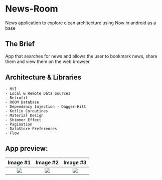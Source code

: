 # News-Room
News application to explore clean architecture using Now in android as a base

## The Brief

App that searches for news and allows the user to bookmark news, share them and view them on the web browser


## Architecture & Libraries
    - MVI
    - Local & Remote Data Sources
    - Retrofit
    - ROOM Database
    - Dependency Injection - Dagger-Hilt
    - Kotlin Coroutines
    - Material Design
    - Shimmer Effect
    - Pagination
    - DataStore Preferences
    - Flow

## App preview:




Image #1            |  Image #2             |  Image #3           
:-------------------------:|:----------------------------:|:----------------------------:
<img src="images/news_room_1.jpg">    |  <img src="images/news_room_2.jpg">     |  <img src="images/news_room_3.jpg"> 

